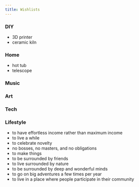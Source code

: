 ```yaml
---
title: Wishlists
---
```


### DIY

- 3D printer
- ceramic kiln

### Home

- hot tub
- telescope

### Music

### Art

### Tech

### Lifestyle

- to have effortless income rather than maximum income
- to live a while
- to celebrate novelty
- no bosses, no masters, and no obligations
- to make things
- to be surrounded by friends
- to live surrounded by nature
- to be surrounded by deep and wonderful minds
- to go on big adventures a few times per year
- to live in a place where people participate in their community